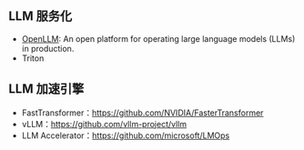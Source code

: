 


## LLM 服务化

- [OpenLLM](https://github.com/bentoml/OpenLLM): An open platform for operating large language models (LLMs) in production.
- Triton



## LLM 加速引擎

- FastTransformer：https://github.com/NVIDIA/FasterTransformer
- vLLM：https://github.com/vllm-project/vllm
- LLM Accelerator：https://github.com/microsoft/LMOps
